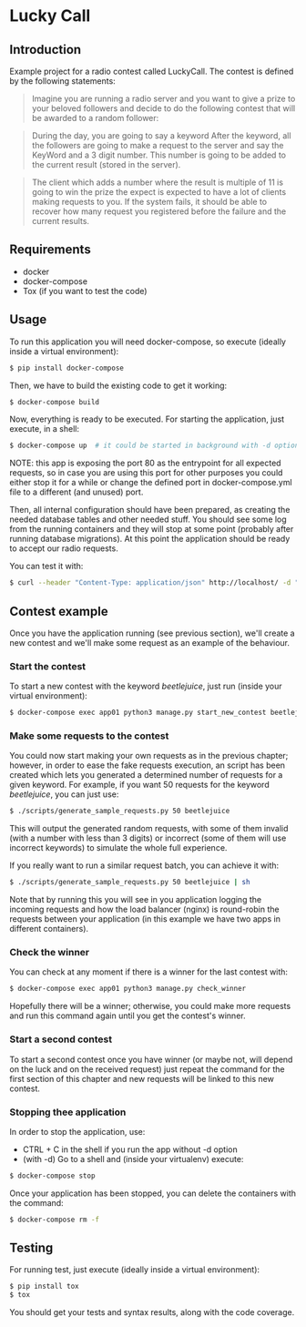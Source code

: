 Lucky Call
==========

## Introduction

Example project for a radio contest called LuckyCall. The contest is defined by the following
statements:

> Imagine you are running a radio server and you want to give a prize to your beloved
> followers and decide to do the following contest that will be awarded to a random follower:

> During the day, you are going to say a keyword
> After the keyword, all the followers are going to make a request to the server and say the
> KeyWord and a 3 digit number. This number is going to be added to the current result (stored in
> the server). 

> The client which adds a number where the result is multiple of 11 is going to win the prize the
> expect is expected to have a lot of clients making requests to you. If the system fails, it
> should be able to recover how many request you registered before the failure and the current
> results.

## Requirements

* docker
* docker-compose
* Tox (if you want to test the code)

## Usage

To run this application you will need docker-compose, so execute (ideally inside a virtual 
environment):

```bash
$ pip install docker-compose
```

Then, we have to build the existing code to get it working:

```bash
$ docker-compose build
```

Now, everything is ready to be executed. For starting the application, just execute, in a shell:

```bash
$ docker-compose up  # it could be started in background with -d option
```

NOTE: this app is exposing the port 80 as the entrypoint for all expected requests, so in case
you are using this port for other purposes you could either stop it for a while or change the
defined port in docker-compose.yml file to a different (and unused) port.

Then, all internal configuration should have been prepared, as creating the needed database tables
and other needed stuff. You should see some log from the running containers and they will stop at
some point (probably after running database migrations). At this point the application should be
ready to accept our radio requests.

You can test it with:

```bash
$ curl --header "Content-Type: application/json" http://localhost/ -d "{\"user_email\": \"user17395@example.com\", \"keyword\": \"wrong_keyword\", \"number\": 874}"
```

## Contest example

Once you have the application running (see previous section), we'll create a new contest and
we'll make some request as an example of the behaviour.

### Start the contest

To start a new contest with the keyword *beetlejuice*, just run (inside your virtual environment):

```bash
$ docker-compose exec app01 python3 manage.py start_new_contest beetlejuice
```

### Make some requests to the contest

You could now start making your own requests as in the previous chapter; however, in order to ease
the fake requests execution, an script has been created which lets you generated a determined
number of requests for a given keyword. For example, if you want 50 requests for the
keyword *beetlejuice*, you can just use:

```bash
$ ./scripts/generate_sample_requests.py 50 beetlejuice
```

This will output the generated random requests, with some of them invalid (with a number with less
than 3 digits) or incorrect (some of them will use incorrect keywords) to simulate the whole full
experience.

If you really want to run a similar request batch, you can achieve it with:

```bash
$ ./scripts/generate_sample_requests.py 50 beetlejuice | sh
```

Note that by running this you will see in you application logging the incoming requests and how
the load balancer (nginx) is round-robin the requests between your application (in this example
we have two apps in different containers).

### Check the winner

You can check at any moment if there is a winner for the last contest with:

```bash
$ docker-compose exec app01 python3 manage.py check_winner
```

Hopefully there will be a winner; otherwise, you could make more requests and run this command
again until you get the contest's winner.

### Start a second contest

To start a second contest once you have winner (or maybe not, will depend on the luck and on the
received request) just repeat the command for the first section of this chapter and new requests
will be linked to this new contest.

### Stopping thee application

In order to stop the application, use:
* CTRL + C in the shell if you run the app without -d option
* (with -d) Go to a shell and (inside your virtualenv) execute:

```bash
$ docker-compose stop
```

Once your application has been stopped, you can delete the containers with the command:

```bash
$ docker-compose rm -f
```

## Testing

For running test, just execute (ideally inside a virtual environment):

```bash
$ pip install tox  
$ tox
```

You should get your tests and syntax results, along with the code coverage.
